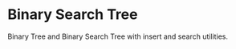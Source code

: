 Binary Search Tree
==================

Binary Tree and Binary Search Tree with insert and search utilities.